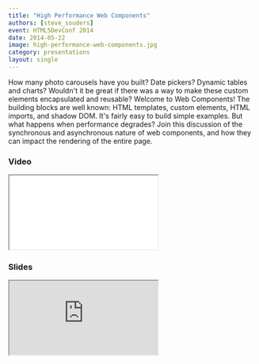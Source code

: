 ```yaml
---
title: "High Performance Web Components"
authors: [steve_souders]
event: HTML5DevConf 2014
date: 2014-05-22
image: high-performance-web-components.jpg
category: presentations
layout: single
---
```


How many photo carousels have you built? Date pickers? Dynamic tables and charts? Wouldn't it be great if there was a way to make these custom elements encapsulated and reusable? Welcome to Web Components! The building blocks are well known: HTML templates, custom elements, HTML imports, and shadow DOM. It's fairly easy to build simple examples. But what happens when performance degrades? Join this discussion of the synchronous and asynchronous nature of web components, and how they can impact the rendering of the entire page.
<!-- excerpt -->


### Video

<div class="iframe-wrap">
    <iframe src="//www.youtube.com/embed/m3EPIeKaDCU" itemprop="video"></iframe>
</div>

### Slides

<div class="iframe-wrap">
    <iframe src="http://www.slideshare.net/souders/high-performance-web-components-35001442"></iframe>
</div>
